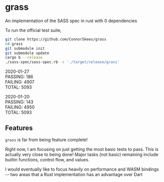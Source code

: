 # grass

An implementation of the SASS spec in rust with 0 dependencies

To run the official test suite,

```bash
git clone https://github.com/ConnorSkees/grass
cd grass
git submodule init
git submodule update
cargo b --release
./sass-spec/sass-spec.rb -c './target/release/grass'
```

2020-01-27  
PASSING: 186  
FAILING: 4907  
TOTAL: 5093

2020-01-20  
PASSING: 143  
FAILING: 4950  
TOTAL: 5093  

## Features

`grass` is far from being feature complete!

Right now, I am focusing on just getting the most basic tests to pass. This is actually very close to being done!
Major tasks (not basic) remaining include builtin functions, control flow, and values.

I would eventually like to focus heavily on performance and WASM bindings -- two areas that a Rust implementation has an advantage over Dart
